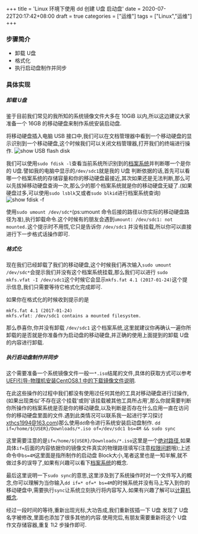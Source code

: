 +++
title = 'Linux 环境下使用 dd 创建 U盘 启动盘'
date = 2020-07-22T20:17:42+08:00
draft = true
categories = ["运维"]
tags = ["Linux","运维"]
+++
### 步骤简介
- 卸载 U盘
- 格式化
- 执行启动盘制作并同步

<!-- more -->
### 具体实现
##### 卸载 U盘
鉴于目前我们常见的我所知的系统镜像文件大多在 10GiB 以内,所以这边建议大家准备一个 16GB 的移动硬盘来制作系统安装启动盘.

将移动硬盘插入电脑 USB 接口中,我们可以在文档管理器中看到一个移动硬盘的显示识别到一个移动硬盘,这个时候我们可以关闭文档管理器,打开我们的终端进行操作.
![show USB flash disk][]

我们可以使用`sudo fdisk -l`查看当前系统所识别到的[档案系统]并判断哪一个是你的 U盘.譬如我的电脑中显示的`/dev/sdc1`就是我的 U盘 判断依据的话,首先可以看哪一个档案系统的存储容量和你的移动硬盘最接近,其次如果还是无法判断,那么可以先拔掉移动硬盘查询一次,那么少的那个档案系统就是你的移动硬盘无疑了.(如果硬盘过多,可以使用`sudo lsblk`又或者`sudo blkid`进行档案系统查询)
![show fdisk -f][]

使用`sudo umount /dev/sdc*`(ps:umount 命令后接的路径以你实际的移动硬盘路径为准),执行卸载命令.这个时候有的朋友会遇到`umount: /dev/sdc1: not mounted.`这个提示时不用慌,它只是告诉你 `/dev/sdc1` 并没有挂载,所以你可以直接进行下一步格式话操作即可.

##### 格式化
现在我们已经卸载了我们的移动硬盘,这个时候我们再次输入`sudo umount /dev/sdc*`会提示我们并没有这个档案系统挂载,那么我们可以进行 `sudo mkfs.vfat -I /dev/sdc1`这个时候它会显示`mkfs.fat 4.1 (2017-01-24)`这个提示信息,我们只需要等待它格式化完成即可.

如果你在格式化的时候收到提示的是
```
mkfs.fat 4.1 (2017-01-24)
mkfs.vfat: /dev/sdc1 contains a mounted filesystem.
```
那么恭喜你,你并没有卸载 `/dev/sdc1` 这个档案系统,这里就建议你再确认一遍你所卸载的是否就是你准备作为启动盘的移动硬盘,并正确的使用上面提到的卸载 U盘 的内容进行卸载.

##### 执行启动盘制作并同步
这个需要准备一个系统镜像文件一般一`*.iso`结尾的文件,具体的获取方式可以参考[UEFI引导-物理机安装CentOS8.1 中的下载镜像文件说明].

在此这些操作的过程中我们都没有使用过任何其他的工具对移动硬盘进行过操作,(如果出现类似'不存在这个挂载'或则'该挂载被其他工具所占用',那么你就需要判断你所操作的档案系统是否是你的移动硬盘,以及判断是否存在什么应用一直在访问你的移动硬盘里面的文件.遇到此类情况可以联系我一起进行学习探讨 xthcs1994@163.com)那么使用`dd`命令进行系统安装启动盘制作.
`dd if=/home/${USER}/Downloads/*.iso of=/dev/sdc1 bs=4M && sudo sync`

这里需要注意的是`if=/home/${USER}/Downloads/*.iso`这里是一个[绝对路径],如果具体`if=`后面的内容依据你的镜像文件真实的物理路径填写(注意[权限问题]哦);上述命令中`bs=4M`这里面是指所制作的启动盘
Block大小,笔者这里也是一知半解,就不做过多的误导了,如果有兴趣可以看下[档案系统]的概念.

最后这里说明一下`sudo sync`的意思,这里涉及到了系统操作时对一个文件写入的概念,你可以理解为当你输入`dd if=* of=* bs=4M`的时候系统并没有马上写入到你的移动硬盘中,需要执行`sync`让系统立刻执行将内容写入.如果有兴趣了解可以[计算机概念].

经过一段时间的等待,重新出现光标,大功告成,我们重新拔插一下 U盘 发现了 U盘 名字被修改,里面也添加了很多其他的内容.使用完后,有朋友需要重新将这个 U盘 作文存储容器,重复 1\2 步操作即可.


[show USB flash disk]: https://images.ha0zi.com/note/2024/04/27/image-20240427214711530.png
[show fdisk -f]: https://images.ha0zi.com/note/2024/04/27/image-20240427214757487.png
[档案系统]: https://linux.vbird.org/linux_basic/centos7/0230filesystem.php
[权限问题]: https://linux.vbird.org/linux_basic/centos7/0210filepermission.php
[计算机概念]: https://linux.vbird.org/linux_basic/centos7/0105computers.php
[UEFI引导-物理机安装CentOS8.1 中的下载镜像文件说明]: /study-notes/200601-system-install-for-uefi/
[绝对路径]: https://baike.baidu.com/item/%E7%BB%9D%E5%AF%B9%E8%B7%AF%E5%BE%84/481185
